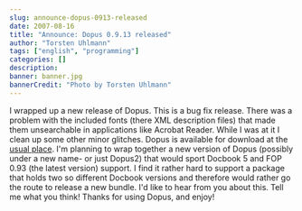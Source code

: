 ```yaml
---
slug: announce-dopus-0913-released
date: 2007-08-16
title: "Announce: Dopus 0.9.13 released"
author: "Torsten Uhlmann"
tags: ["english", "programming"]
categories: []
description:
banner: banner.jpg
bannerCredit: "Photo by Torsten Uhlmann"
---
```


I wrapped up a new release of Dopus. This is a bug fix release. There was a problem with the included fonts (there XML description files) that made them unsearchable in applications like Acrobat Reader. While I was at it I clean up some other minor glitches. Dopus is available for download at the [usual place](http://cms.agynamix.de/downloads/cat_view-2.html). I'm planning to wrap together a new version of Dopus (possibly under a new name- or just Dopus2) that would sport Docbook 5 and FOP 0.93 (the latest version) support. I find it rather hard to support a package that holds two so different Docbook versions and therefore would rather go the route to release a new bundle. I'd like to hear from you about this. Tell me what you think! Thanks for using Dopus, and enjoy!
